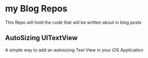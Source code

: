 # my Blog Repos
This Repo will hold the code that will be written about in blog posts

## AutoSizing UITextView
A simple way to add an autosizing Text View in your iOS Application
